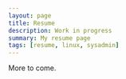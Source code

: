 ```yaml
---
layout: page
title: Resume
description: Work in progress
summary: My resume page
tags: [resume, linux, sysadmin]
---
```


More to come.

